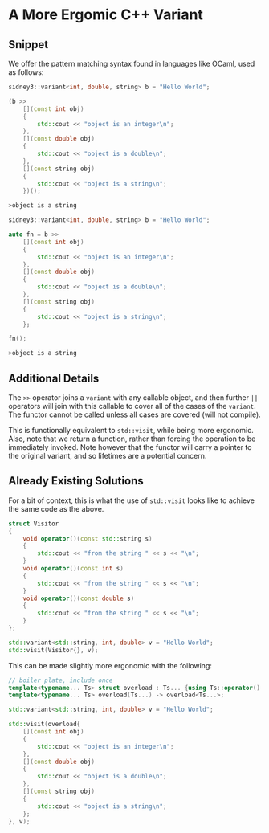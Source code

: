 # A More Ergomic C++ Variant

## Snippet

We offer the pattern matching syntax found in languages like OCaml, used as follows: 
```cpp
sidney3::variant<int, double, string> b = "Hello World";

(b >> 
    [](const int obj)
    {
        std::cout << "object is an integer\n";
    },
    [](const double obj)
    {
        std::cout << "object is a double\n";
    },
    [](const string obj)
    {
        std::cout << "object is a string\n";
    })();
```

```bash
>object is a string
```

```cpp
sidney3::variant<int, double, string> b = "Hello World";

auto fn = b >> 
    [](const int obj)
    {
        std::cout << "object is an integer\n";
    },
    [](const double obj)
    {
        std::cout << "object is a double\n";
    },
    [](const string obj)
    {
        std::cout << "object is a string\n";
    };

fn();
```
```bash
>object is a string
```

## Additional Details

The `>>` operator joins a `variant` with any callable object, and then further `||` operators will join with this callable to cover all of the cases of the `variant`. The functor cannot be called unless all cases are covered (will not compile).

This is functionally equivalent to `std::visit`, while being more ergonomic. Also, note that we return a function, rather than forcing the operation to be immediately invoked. Note however that the functor will carry a pointer to the original variant, and so lifetimes are a potential concern.

## Already Existing Solutions

For a bit of context, this is what the use of `std::visit` looks like to achieve the same code as the above.

```cpp
struct Visitor
{
    void operator()(const std::string s)
    {
        std::cout << "from the string " << s << "\n";
    }
    void operator()(const int s)
    {
        std::cout << "from the string " << s << "\n";
    }
    void operator()(const double s)
    {
        std::cout << "from the string " << s << "\n";
    }
};

std::variant<std::string, int, double> v = "Hello World";
std::visit(Visitor{}, v);
```

This can be made slightly more ergonomic with the following:

```cpp
// boiler plate, include once
template<typename... Ts> struct overload : Ts... {using Ts::operator()...;};
template<typename... Ts> overload(Ts...) -> overload<Ts...>;

std::variant<std::string, int, double> v = "Hello World";

std::visit(overload{
    [](const int obj)
    {
        std::cout << "object is an integer\n";
    },
    [](const double obj)
    {
        std::cout << "object is a double\n";
    },
    [](const string obj)
    {
        std::cout << "object is a string\n";
    };
}, v);
```

